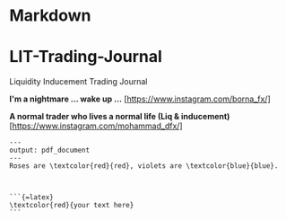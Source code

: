 # Markdown
# LIT-Trading-Journal
Liquidity Inducement Trading Journal

**I'm a nightmare ... wake up ...**
[https://www.instagram.com/borna_fx/]


**A normal trader who lives a normal life (Liq & inducement)**
[https://www.instagram.com/mohammad_dfx/]  



    ---
    output: pdf_document
    ---
    Roses are \textcolor{red}{red}, violets are \textcolor{blue}{blue}.



    ```{=latex}
    \textcolor{red}{your text here}
    ```    